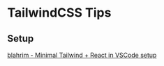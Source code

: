 # TailwindCSS Tips

## Setup

[blahrim - Minimal Tailwind + React in VSCode setup](https://sarimabbas.com/blog/tailwind-setup)
